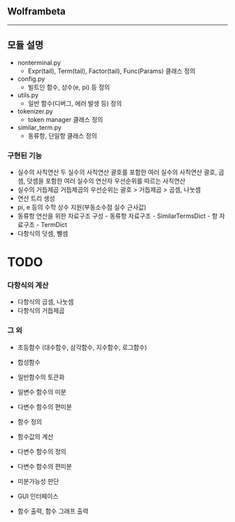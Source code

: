 ## Wolframbeta ##
---
## 모듈 설명 ##
* nonterminal.py
    - Expr(tail), Term(tail), Factor(tail), Func(Params) 클래스 정의
* config.py
    - 빌트인 함수, 상수(e, pi) 등 정의
* utils.py
    - 일반 함수(디버그, 에러 발생 등) 정의
* tokenizer.py
    - token manager 클래스 정의
* similar_term.py
    - 동류항, 단일항 클래스 정의

### 구현된 기능 ###
- 실수의 사칙연산
    두 실수의 사칙연산
    괄호를 포함한 여러 실수의 사칙연산
    괄호, 곱셈, 덧셈을 포함한 여러 실수의 연산자 우선순위를 따르는 사칙연산
- 실수의 거듭제곱
    거듭제곱의 우선순위는 괄호 > 거듭제곱 > 곱셈, 나눗셈
- 연산 트리 생성
- pi, e 등의 수학 상수 지원(부동소수점 실수 근사값)
- 동류항 연산을 위한 자료구조 구성
        - 동류항 자료구조 - SimilarTermsDict
        - 항 자료구조 - TermDict
- 다항식의 덧셈, 뺄셈


# TODO #
### 다항식의 계산 ###
- 다항식의 곱셈, 나눗셈
- 다항식의 거듭제곱


### 그 외 ###

- 초등함수 (대수함수, 삼각함수, 지수함수, 로그함수)
- 합성함수
- 일반함수의 토큰화
- 일변수 함수의 미분
- 다변수 함수의 편미분
- 함수 정의
- 함수값의 계산
- 다변수 함수의 정의
- 다변수 함수의 편미분
- 미분가능성 판단

- GUI 인터페이스
- 함수 출력, 함수 그래프 출력